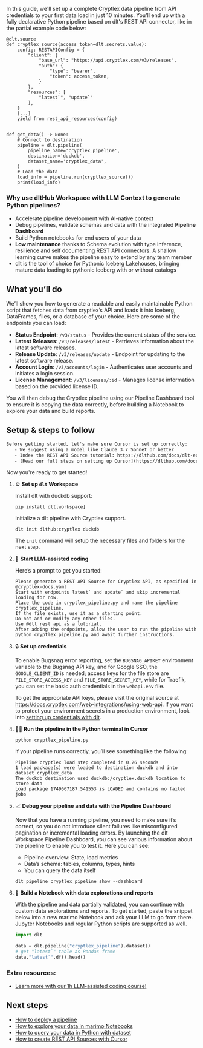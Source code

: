 In this guide, we'll set up a complete Cryptlex data pipeline from API credentials to your first data load in just 10 minutes. You'll end up with a fully declarative Python pipeline based on dlt's REST API connector, like in the partial example code below:

```python-outcome
@dlt.source
def cryptlex_source(access_token=dlt.secrets.value):
    config: RESTAPIConfig = {
        "client": {
            "base_url": "https://api.cryptlex.com/v3/releases",
            "auth": {
                "type": "bearer",
                "token": access_token,
            }
        },
        "resources": [
            "latest`", "update`"
        ],
    }
    [...]
    yield from rest_api_resources(config)


def get_data() -> None:
    # Connect to destination
    pipeline = dlt.pipeline(
        pipeline_name='cryptlex_pipeline',
        destination='duckdb',
        dataset_name='cryptlex_data', 
    )
    # Load the data
    load_info = pipeline.run(cryptlex_source())
    print(load_info) 
```

### Why use dltHub Workspace with LLM Context to generate Python pipelines?

- Accelerate pipeline development with AI-native context
- Debug pipelines, validate schemas and data with the integrated **Pipeline Dashboard**
- Build Python notebooks for end users of your data
- **Low maintenance** thanks to Schema evolution with type inference, resilience and self documenting REST API connectors. A shallow learning curve makes the pipeline easy to extend by any team member
- dlt is the tool of choice for Pythonic Iceberg Lakehouses, bringing mature data loading to pythonic Iceberg with or without catalogs

## What you’ll do

We’ll show you how to generate a readable and easily maintainable Python script that fetches data from cryptlex’s API and loads it into Iceberg, DataFrames, files, or a database of your choice. Here are some of the endpoints you can load:

- **Status Endpoint**: `/v3/status` - Provides the current status of the service.
- **Latest Releases**: `/v3/releases/latest` - Retrieves information about the latest software releases.
- **Release Update**: `/v3/releases/update` - Endpoint for updating to the latest software release.
- **Account Login**: `/v3/accounts/login` - Authenticates user accounts and initiates a login session.
- **License Management**: `/v3/licenses/:id` - Manages license information based on the provided license ID.

You will then debug the Cryptlex pipeline using our Pipeline Dashboard tool to ensure it is copying the data correctly, before building a Notebook to explore your data and build reports.

## Setup & steps to follow

```default
Before getting started, let's make sure Cursor is set up correctly:
   - We suggest using a model like Claude 3.7 Sonnet or better
   - Index the REST API Source tutorial: https://dlthub.com/docs/dlt-ecosystem/verified-sources/rest_api/ and add it to context as **@dlt rest api**
   - [Read our full steps on setting up Cursor](https://dlthub.com/docs/dlt-ecosystem/llm-tooling/cursor-restapi#23-configuring-cursor-with-documentation)
```

Now you're ready to get started!

1. ⚙️ **Set up `dlt` Workspace**
    
    Install dlt with duckdb support:
    ```shell
    pip install dlt[workspace]
    ```

    Initialize a dlt pipeline with Cryptlex support.
    ```shell
    dlt init dlthub:cryptlex duckdb
    ```

    The `init` command will setup the necessary files and folders for the next step.
    
2. 🤠 **Start LLM-assisted coding**
    
    Here’s a prompt to get you started:
    
    ```prompt
    Please generate a REST API Source for Cryptlex API, as specified in @cryptlex-docs.yaml 
    Start with endpoints latest` and update` and skip incremental loading for now. 
    Place the code in cryptlex_pipeline.py and name the pipeline cryptlex_pipeline. 
    If the file exists, use it as a starting point. 
    Do not add or modify any other files. 
    Use @dlt rest api as a tutorial. 
    After adding the endpoints, allow the user to run the pipeline with python cryptlex_pipeline.py and await further instructions.
    ```

    
3. 🔒 **Set up credentials** 
    
    To enable Bugsnag error reporting, set the `BUGSNAG_APIKEY` environment variable to the Bugsnag API key, and for Google SSO, the `GOOGLE_CLIENT_ID` is needed; access keys for the file store are `FILE_STORE_ACCESS_KEY` and `FILE_STORE_SECRET_KEY`, while for Traefik, you can set the basic auth credentials in the `webapi.env` file.
    
    To get the appropriate API keys, please visit the original source at https://docs.cryptlex.com/web-integrations/using-web-api.
    If you want to protect your environment secrets in a production environment, look into [setting up credentials with dlt](https://dlthub.com/docs/walkthroughs/add_credentials).
    
4. 🏃‍♀️ **Run the pipeline in the Python terminal in Cursor**
    
    ```shell
    python cryptlex_pipeline.py
    ```
    
    If your pipeline runs correctly, you’ll see something like the following:
    
    ```shell
    Pipeline cryptlex load step completed in 0.26 seconds
    1 load package(s) were loaded to destination duckdb and into dataset cryptlex_data
    The duckdb destination used duckdb:/cryptlex.duckdb location to store data
    Load package 1749667187.541553 is LOADED and contains no failed jobs
    ```
    
5. 📈 **Debug your pipeline and data with the Pipeline Dashboard**

    Now that you have a running pipeline, you need to make sure it’s correct, so you do not introduce silent failures like misconfigured pagination or incremental loading errors. By launching the dlt Workspace Pipeline Dashboard, you can see various information about the pipeline to enable you to test it. Here you can see:
    - Pipeline overview: State, load metrics
    - Data’s schema: tables, columns, types, hints
    - You can query the data itself
    
    ```shell
    dlt pipeline cryptlex_pipeline show --dashboard
    ```
    
6. 🐍 **Build a Notebook with data explorations and reports**

    With the pipeline and data partially validated, you can continue with custom data explorations and reports. To get started, paste the snippet below into a new marimo Notebook and ask your LLM to go from there. Jupyter Notebooks and regular Python scripts are supported as well.

    
    ```python
    import dlt

   data = dlt.pipeline("cryptlex_pipeline").dataset()
   # get "latest`" table as Pandas frame
   data."latest`".df().head()
    ```

### Extra resources:

- [Learn more with our 1h LLM-assisted coding course!](https://www.youtube.com/watch?v=GGid70rnJuM)

## Next steps

- [How to deploy a pipeline](https://dlthub.com/docs/walkthroughs/deploy-a-pipeline)
- [How to explore your data in marimo Notebooks](https://dlthub.com/docs/general-usage/dataset-access/marimo)
- [How to query your data in Python with dataset](https://dlthub.com/docs/general-usage/dataset-access/dataset)
- [How to create REST API Sources with Cursor](https://dlthub.com/docs/dlt-ecosystem/llm-tooling/cursor-restapi)